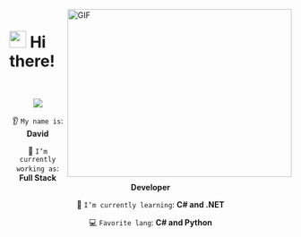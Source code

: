 <!--World Gif-->
<div>
  <img align="right" top="500" height="300" width="400" alt="GIF" src="https://i.giphy.com/U4FkC2VqpeNRHjTDQ5.webp">
</div>

<!--Header Name-->
# <img src="https://emojis.slackmojis.com/emojis/images/1705794630/87797/wave.png?1705794630" width="30"/> Hi there!
<br /> 

<p align="center"><img src="https://komarev.com/ghpvc/?username=davidalmaz&color=blue"/></p>

<div align="center">

👂 `My name is`: **David**

🔭 `I’m currently working as`: **Full Stack Developer**

🌱 `I’m currently learning`: **C# and .NET**

💻 `Favorite lang`: **C# and Python**

</div>
